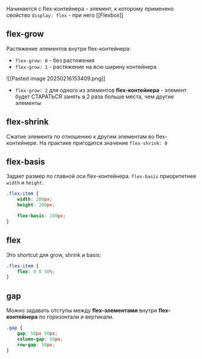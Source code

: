 
Начинается с flex-контейнера - элемент, к которому применено свойство `display: flex` - при него [[Flexbox]]

## flex-grow

Растяжение элементов внутри flex-контейнера:

- `flex-grow: 0` - без растяжения
- `flex-grow: 1` - растяжение на всю ширину контейнера

![[Pasted image 20250216153409.png]]
- `flex-grow: 2` для одного из элементов **flex-контейнера** - элемент будет СТАРАТЬСЯ занять в 2 раза больше места, чем другие элементы

## flex-shrink
Сжатие элемента по отношению к другим элементам во flex-контейнере. На практике пригодится значение `flex-shrink: 0`

## flex-basis

Задает размер по главной оси flex-контейнера. `flex-basis` приоритетнее `width` и `height`.

```css
.flex-item {
	width: 200px;
	height: 200px;

	flex-basis: 100px;
}
```

## flex

Это shortcut для grow, shrink и basis:

```css
.flex-item {
	flex: 0 0 50%;
}
```

## gap

Можно задавать отступы между **flex-элементами** внутри **flex-контейнера** по горизонтали и вертикали. 

```css
.gap {
	gap: 50px 50px;
	column-gap: 50px;
	row-gap: 50px;
}
```